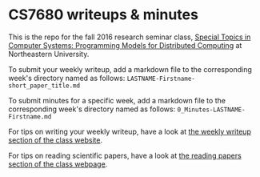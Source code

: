# CS7680 writeups & minutes

This is the repo for the fall 2016 research seminar class, [Special Topics in
Computer Systems: Programming Models for Distributed
Computing](http://heather.miller.am/teaching/cs7680) at Northeastern University.

To submit your weekly writeup, add a markdown file to the corresponding week's
directory named as follows: `LASTNAME-Firstname-short_paper_title.md`

To submit minutes for a specific week, add a markdown file to the corresponding
week's directory named as follows: `0_Minutes-LASTNAME-Firstname.md`

For tips on writing your weekly writeup, have a look at [the weekly writeup
section of the class
website](http://heather.miller.am/teaching/cs7680/index.html#summariesanalyses-of-papers).

For tips on reading scientific papers, have a look at [the reading papers
section of the class
webpage](http://heather.miller.am/teaching/cs7680/reading-papers.html).